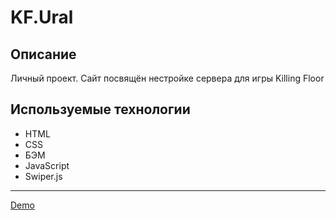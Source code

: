 # KF.Ural

## Описание

Личный проект. Сайт посвящён нестройке сервера для игры Killing Floor

## Используемые технологии

- HTML
- CSS
- БЭМ
- JavaScript
- Swiper.js

---

[Demo](https://kf-ural.ru//)
